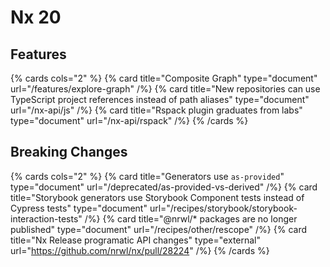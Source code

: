 # Nx 20

## Features

{% cards cols="2" %}
{% card title="Composite Graph" type="document" url="/features/explore-graph" /%}
{% card title="New repositories can use TypeScript project references instead of path aliases" type="document" url="/nx-api/js" /%}
{% card title="Rspack plugin graduates from labs" type="document" url="/nx-api/rspack" /%}
{% /cards %}

## Breaking Changes

{% cards cols="2" %}
{% card title="Generators use `as-provided`" type="document" url="/deprecated/as-provided-vs-derived" /%}
{% card title="Storybook generators use Storybook Component tests instead of Cypress tests" type="document" url="/recipes/storybook/storybook-interaction-tests" /%}
{% card title="@nrwl/* packages are no longer published" type="document" url="/recipes/other/rescope" /%}
{% card title="Nx Release programatic API changes" type="external" url="https://github.com/nrwl/nx/pull/28224" /%}
{% /cards %}
